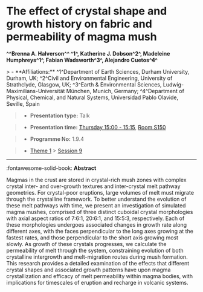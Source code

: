 # The effect of crystal shape and growth history on fabric and permeability of magma mush

**^^Brenna A. Halverson^^ ^1^, Katherine J. Dobson^2^, Madeleine Humphreys^1^, Fabian Wadsworth^3^, Alejandro Cuetos^4^**

<!-- more -->> - **Affiliations:** ^1^Department of Earth Sciences, Durham University, Durham, UK; ^2^Civil and Environmental Engineering, University of Strathclyde, Glasgow, UK; ^3^Earth & Environmental Sciences, Ludwig-Maximilians-Universität München, Munich, Germany; ^4^Department of Physical, Chemical, and Natural Systems, Universidad Pablo Olavide, Seville, Spain

> - **Presentation type:** Talk

> - **Presentation time:** [Thursday 15:00 - 15:15](../sessions_comparison.md#__tabbed_3_1), [Room S150](../maps_venue.md#__tabbed_1_2)

> - **Programme No:** 1.9.4

> - [Theme 1](../theme1.md) > [Session 9](../sessions/session-1-9.md)

--- 

:fontawesome-solid-book: **Abstract**

Magmas in the crust are stored in crystal-rich mush zones with complex crystal inter- and over-growth textures and inter-crystal melt pathway geometries. For crystal-poor eruptions, large volumes of melt must migrate through the crystalline framework. To better understand the evolution of these melt pathways with time, we present an investigation of simulated magma mushes, comprised of three distinct cuboidal crystal morphologies with axial aspect ratios of 7:6:1, 20:6:1, and 15:5:3, respectively. Each of these morphologies undergoes associated changes in growth rate along different axes, with the faces perpendicular to the long axes growing at the fastest rates, and those perpendicular to the short axis growing most slowly. As growth of these crystals progresses, we calculate the permeability of melt through the system, constraining evolution of both crystalline intergrowth and melt-migration routes during mush formation. This research provides a detailed examination of the effects that different crystal shapes and associated growth patterns have upon magma crystallization and efficacy of melt permeability within magma bodies, with implications for timescales of eruption and recharge in volcanic systems.

